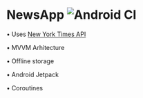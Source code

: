 # NewsApp ![Android CI][gh-actions-badge]
• Uses [New York Times API][api]

• MVVM Arhitecture

• Offline storage

• Android Jetpack

• Coroutines














[gh-actions-badge]: https://github.com/laurentiu-git/NewsApp/workflows/Android%20CI/badge.svg
[api]: https://developer.nytimes.com/apis

